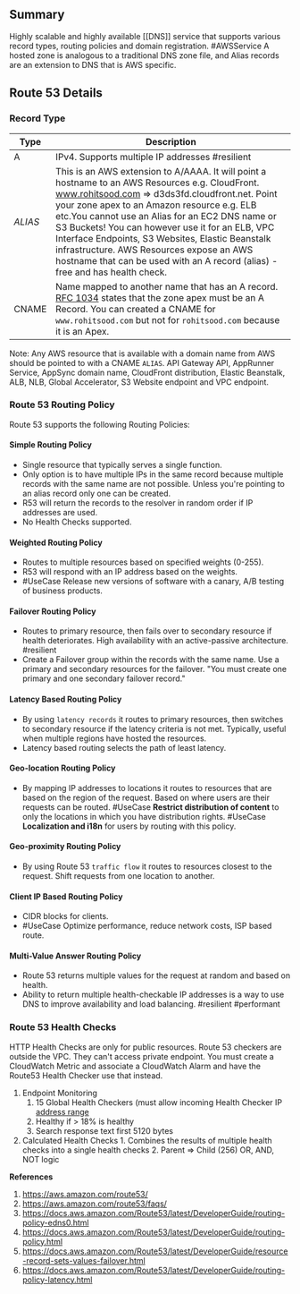 ## Summary
Highly scalable and highly available [[DNS]] service that supports various record types, routing policies and domain registration. #AWSService A hosted zone is analogous to a traditional DNS zone file, and Alias records are an extension to DNS that is AWS specific.
## Route 53 Details

### Record Type

| Type  | Description                                                                                                                                                                                                                                                                                                                                                                                                                                  |
| ----- | -------------------------------------------------------------------------------------------------------------------------------------------------------------------------------------------------------------------------------------------------------------------------------------------------------------------------------------------------------------------------------------------------------------------------------------------- |
| A     | IPv4. Supports multiple IP addresses #resilient                                                                                                                                                                                                                                                                                                                                                                                              |
| *ALIAS* | This is an AWS extension to A/AAAA. It will point a hostname to an AWS Resources e.g. CloudFront. www.rohitsood.com => d3ds3fd.cloudfront.net. Point your zone apex to an Amazon resource e.g. ELB etc.You cannot use an Alias for an EC2 DNS name or S3 Buckets! You can however use it for an ELB, VPC Interface Endpoints, S3 Websites, Elastic Beanstalk infrastructure. AWS Resources expose an AWS hostname that can be used with an A record (alias) - free and has health check. |
| CNAME | Name mapped to another name that has an A record. [RFC 1034](https://tools.ietf.org/html/rfc1034) states that the zone apex must be an A Record. You can created a CNAME for `www.rohitsood.com` but not for `rohitsood.com` because it is an Apex.                                                                                                                                                                                                                                                                                                                                                                                                                                             |

Note: Any AWS resource that is available with a domain name from AWS should be pointed to with a CNAME `ALIAS`. API Gateway API, AppRunner Service, AppSync domain name, CloudFront distribution, Elastic Beanstalk, ALB, NLB, Global Accelerator, S3 Website endpoint and VPC endpoint. 


### Route 53 Routing Policy
Route 53 supports the following Routing Policies:
#### Simple Routing Policy
- Single resource that typically serves a single function.
- Only option is to have multiple IPs in the same record because multiple records with the same name are not possible. Unless you're pointing to an alias record only one can be created.
- R53 will return the records to the resolver in random order if IP addresses are used.
- No Health Checks supported.
#### Weighted Routing Policy
- Routes to multiple resources based on specified weights (0-255). 
- R53 will respond with an IP address based on the weights.
- #UseCase Release new versions of software with a canary, A/B testing of business products.
#### Failover Routing Policy
- Routes to primary resource, then fails over to secondary resource if health deteriorates. High availability with an active-passive architecture. #resilient
- Create a Failover group within the records with the same name. Use a primary and secondary resources for the failover. "You must create one primary and one secondary failover record." 
#### Latency Based Routing Policy
 - By using `latency records` it routes to primary resources, then switches to secondary resource if the latency criteria is not met. Typically, useful when multiple regions have hosted the resources.
- Latency based routing selects the path of least latency.
#### Geo-location Routing Policy
- By mapping IP addresses to locations it routes to resources that are based on the region of the request. Based on where users are their requests can be routed.
#UseCase  **Restrict distribution of content** to only the locations in which you have distribution rights.
#UseCase **Localization and i18n** for users by routing with this policy. 
#### Geo-proximity Routing Policy
- By using Route 53 `traffic flow` it routes to resources closest to the request. Shift requests from one location to another.
#### Client IP Based Routing Policy
- CIDR blocks for clients.
- #UseCase Optimize performance, reduce network costs, ISP based route.
#### Multi-Value Answer Routing Policy
- Route 53 returns multiple values for the request at random and based on health. 
- Ability to return multiple health-checkable IP addresses is a way to use DNS to improve availability and load balancing. #resilient #performant 
### Route 53 Health Checks
HTTP Health Checks are only for public resources. Route 53 checkers are outside the VPC. They can't access private endpoint. You must create a CloudWatch Metric and associate a CloudWatch Alarm and have the Route53 Health Checker use that instead.
1. Endpoint Monitoring
	1. 15 Global Health Checkers (must allow incoming Health Checker IP [address range](https://ip-ranges.amazonaws.com/ip-ranges.json)
	1. Healthy if > 18% is healthy
	1. Search response text first 5120 bytes
2. Calculated Health Checks
		1. Combines the results of multiple health checks into a single health checks
		2. Parent => Child (256) OR, AND, NOT logic

**References**

1.  https://aws.amazon.com/route53/
2. https://aws.amazon.com/route53/faqs/
3. https://docs.aws.amazon.com/Route53/latest/DeveloperGuide/routing-policy-edns0.html
4. https://docs.aws.amazon.com/Route53/latest/DeveloperGuide/routing-policy.html
5. https://docs.aws.amazon.com/Route53/latest/DeveloperGuide/resource-record-sets-values-failover.html
1. https://docs.aws.amazon.com/Route53/latest/DeveloperGuide/routing-policy-latency.html